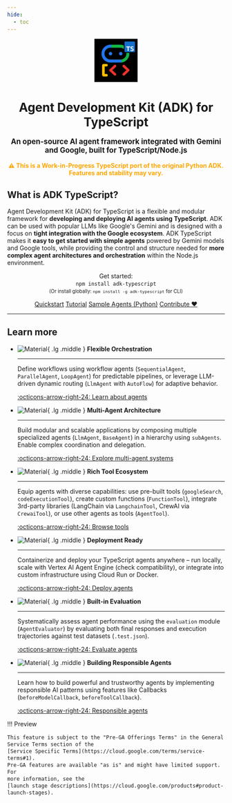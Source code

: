 ```yaml
---
hide:
  - toc
---
```


<div style="text-align: center;">
  <div class="centered-logo-text-group">
    <img src="assets/agent-development-kit.png" alt="Agent Development Kit Logo" width="100">
    <h1>Agent Development Kit (ADK) for TypeScript</h1>
  </div>
</div>

<p style="text-align:center; font-size: 1.2em;">
  <b>An open-source AI agent framework integrated with Gemini and Google, built for TypeScript/Node.js</b><br/>
</p>

<p style="text-align:center; color: orange; font-weight: bold;">
  ⚠️ This is a Work-in-Progress TypeScript port of the original Python ADK. Features and stability may vary.
</p>

## What is ADK TypeScript?

Agent Development Kit (ADK) for TypeScript is a flexible and modular framework for **developing and deploying AI agents using TypeScript**. ADK can be used with popular LLMs like Google's Gemini and is designed with a focus on **tight integration with the Google ecosystem**. ADK TypeScript makes it **easy to get started with simple agents** powered by Gemini models and Google tools, while providing the control and structure needed for **more complex agent architectures and orchestration** within the Node.js environment.

<div class="install-command-container">
  <p style="text-align:center;">
    Get started:
    <br/>
    <code>npm install adk-typescript</code>
    <br/>
    <span style="font-size: 0.8em;">(Or install globally: <code>npm install -g adk-typescript</code> for CLI)</span>
  </p>
</div>

<p style="text-align:center;">
  <a href="get-started/quickstart/" class="md-button">Quickstart</a>
  <a href="get-started/tutorial/" class="md-button">Tutorial</a>
  <a href="http://github.com/google/adk-samples" class="md-button" target="_blank">Sample Agents (Python)</a>
  <!-- <a href="api-reference/" class="md-button">API Reference</a> -->
  <a href="contributing-guide/" class="md-button">Contribute ❤️</a>
</p>

---

## Learn more

<div class="grid cards" markdown>

- ![Material](assets/icons/graph.svg){ .lg .middle } **Flexible Orchestration**

    ---

    Define workflows using workflow agents (`SequentialAgent`, `ParallelAgent`, `LoopAgent`) for predictable pipelines, or leverage LLM-driven dynamic routing (`LlmAgent` with `AutoFlow`) for adaptive behavior.

    [:octicons-arrow-right-24: Learn about agents](agents/index.md)

- ![Material](assets/icons/transit.svg){ .lg .middle } **Multi-Agent Architecture**

    ---

    Build modular and scalable applications by composing multiple specialized agents (`LlmAgent`, `BaseAgent`) in a hierarchy using `subAgents`. Enable complex coordination and delegation.

    [:octicons-arrow-right-24: Explore multi-agent systems](agents/multi-agents.md)

- ![Material](assets/icons/tools.svg){ .lg .middle } **Rich Tool Ecosystem**

    ---

    Equip agents with diverse capabilities: use pre-built tools (`googleSearch`, `codeExecutionTool`), create custom functions (`FunctionTool`), integrate 3rd-party libraries (LangChain via `LangchainTool`, CrewAI via `CrewaiTool`), or use other agents as tools (`AgentTool`).

    [:octicons-arrow-right-24: Browse tools](tools/index.md)

- ![Material](assets/icons/rocket.svg){ .lg .middle } **Deployment Ready**

    ---

    Containerize and deploy your TypeScript agents anywhere – run locally, scale with Vertex AI Agent Engine (check compatibility), or integrate into custom infrastructure using Cloud Run or Docker.

    [:octicons-arrow-right-24: Deploy agents](deploy/index.md)

- ![Material](assets/icons/check.svg){ .lg .middle } **Built-in Evaluation**

    ---

    Systematically assess agent performance using the `evaluation` module (`AgentEvaluator`) by evaluating both final responses and execution trajectories against test datasets (`.test.json`).

    [:octicons-arrow-right-24: Evaluate agents](evaluate/index.md)

- ![Material](assets/icons/console.svg){ .lg .middle } **Building Responsible Agents**

    ---

    Learn how to build powerful and trustworthy agents by implementing responsible AI patterns using features like Callbacks (`beforeModelCallback`, `beforeToolCallback`).

    [:octicons-arrow-right-24: Responsible agents](safety/index.md)

</div>


!!! Preview

    This feature is subject to the "Pre-GA Offerings Terms" in the General
    Service Terms section of the
    [Service Specific Terms](https://cloud.google.com/terms/service-terms#1).
    Pre-GA features are available "as is" and might have limited support. For
    more information, see the
    [launch stage descriptions](https://cloud.google.com/products#product-launch-stages).

<div class="footer"></div>